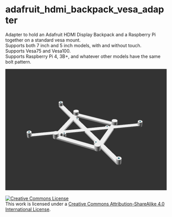 # adafruit_hdmi_backpack_vesa_adapter
Adapter to hold an Adafruit HDMI Display Backpack and a Raspberry Pi together on a standard vesa mount.  
Supports both 7 inch and 5 inch models, with and without touch.  
Supports Vesa75 and Vesa100.  
Supports Raspberry Pi 4, 3B+, and whatever other models have the same bolt pattern.

![](adafruit_hdmi_backpack_7inch_vesa75_pi34.png)

<a rel="license" href="http://creativecommons.org/licenses/by-sa/4.0/"><img alt="Creative Commons License" style="border-width:0" src="https://i.creativecommons.org/l/by-sa/4.0/88x31.png" /></a><br />This work is licensed under a <a rel="license" href="http://creativecommons.org/licenses/by-sa/4.0/">Creative Commons Attribution-ShareAlike 4.0 International License</a>.
